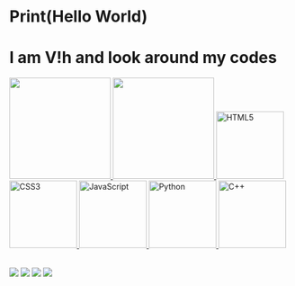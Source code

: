 # Print(Hello World) <h1> I am V!h and look around my codes </h1>

<table>
  <a href="https://github.com/ViCastorino">
  <img height="180em" src="https://github-readme-stats.vercel.app/api?username=ViCastorino&show_icons=true&theme=dark&show&include_all_commits=true&count_private=true"/>
  <img height="180em" src="https://github-readme-stats.vercel.app/api/top-langs/?username=ViCastorino&layout=compact&langs_count=6&theme=dark&show"/>

  <img src="https://img.icons8.com/color/2x/html-5.png" width="120" alt="HTML5">
  <img src="https://img.icons8.com/color/2x/css3.png" width="120" alt="CSS3">
  <img src="https://img.icons8.com/nolan/2x/javascript.png" width="120" alt="JavaScript">
  <img src="https://img.icons8.com/color/2x/python.png" width="120" alt="Python">
  <img src="https://cdn-icons-png.flaticon.com/512/6132/6132222.png" width="120" alt="C++">
</table>

<div> 
  <a href="https://www.instagram.com/viicastorino/" target="_blank"><img src="https://img.shields.io/badge/-Instagram-%23E4405F?style=for-the-badge&logo=instagram&logoColor=white" target="_blank"></a>
  <a href="https://www.twitch.tv/ViCastorino_" target="_blank"><img src="https://img.shields.io/badge/Twitch-9146FF?style=for-the-badge&logo=twitch&logoColor=white" target="_blank"></a>
  <a href = "mailto: vih.teodoro16@gmail.com"><img src="https://img.shields.io/badge/-Gmail-%23333?style=for-the-badge&logo=gmail&logoColor=white" target="_blank"></a>
  <a href="https://www.linkedin.com/in/vitor-castorino-teodoro-329987118/" target="_blank"><img src="https://img.shields.io/badge/-LinkedIn-%230077B5?style=for-the-badge&logo=linkedin&logoColor=white" target="_blank"></a> 
</div>
